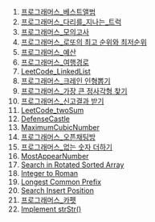 <ol>
<li>
<a href="프로그래머스_베스트앨범.md">프로그래머스_베스트앨범</a>
</li>
<li>
<a href="다리를_지나는_트럭.md">프로그래머스_다리를_지나는_트럭</a>
</li>
<li>
<a href="모의고사.md">프로그래머스_모의고사</a>
</li>
<li>
<a href="로또의최고순위와최저순위.md">프로그래머스_로또의 최고 순위와 최저순위</a>
</li>
<li>
<a href="예산.md">프로그래머스_예산</a>
</li>
<li>
<a href="여행경로.md">프로그래머스_여행경로</a>
</li>
<li>
<a href="LinkedList.md">LeetCode_LinkedList</a>
</li>
<li>
<a href="크레인인형뽑기.md">프로그래머스_크레인 인형뽑기</a>
</li>
<li>
<a href="가장 큰 정사각형 찾기.md">프로그래머스_가장 큰 정사각형 찾기</a>
</li>
<li>
<a href="신고결과 받기.md">프로그래머스_신고결과 받기</a>
</li>
<li>
<a href="LeetCode_twoSum.md">LeetCode_twoSum</a>
</li>
<li>
<a href="DefenseCastle.md">DefenseCastle</a>
</li>
<li>
<a href="MaximumCubicNumber.md">MaximumCubicNumber</a>
</li>
<li>
<a href="오픈채팅방.md">프로그래머스_오픈채팅방</a>
</li>
<li>
<a href="없는 숫자 더하기.md">프로그래머스_없는 숫자 더하기</a>
</li>
<li>
<a href="MostAppearNumber.md">MostAppearNumber</a>
</li>
<li>
<a href="Search in Rotated Sorted Array.md">Search in Rotated Sorted Array</a>
</li>
<li>
<a href="Integer to Roman.md">Integer to Roman</a>
</li>
<li>
<a href="Longest Common Prefix.md">Longest Common Prefix</a>
</li>
<li>
<a href="Search Insert Position.md">Search Insert Position</a>
</li>
<li>
<a href="카펫.md">프로그래머스_카펫</a>
</li>
<li>
<a href="LeetCode_Implement strStr().md">Implement strStr()</a>
</li>
</ol>
